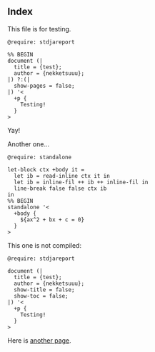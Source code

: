 ## Index

This file is for testing.

```satysfi
@require: stdjareport

%% BEGIN
document (|
  title = {test};
  author = {nekketsuuu};
|) ?:(|
  show-pages = false;
|) '<
  +p {
    Testing!
  }
>
```

Yay!

Another one...

```satysfi
@require: standalone

let-block ctx +body it =
  let ib = read-inline ctx it in
  let ib = inline-fil ++ ib ++ inline-fil in
  line-break false false ctx ib
in
%% BEGIN
standalone '<
  +body {
    ${ax^2 + bx + c = 0}
  }
>
```

This one is not compiled:

```{.satysfi eval="no"}
@require: stdjareport

document (|
  title = {test};
  author = {nekketsuuu};
  show-title = false;
  show-toc = false;
|) '<
  +p {
    Testing!
  }
>
```

Here is [another page](./child.html).
